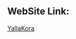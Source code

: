## WebSite Link:</br>
[YallaKora](https://www.yallakora.com/match-center/%D9%85%D8%B1%D9%83%D8%B2-%D8%A7%D9%84%D9%85%D8%A8%D8%A7%D8%B1%D9%8A%D8%A7%D8%AA?date=1/7/2023#days)
